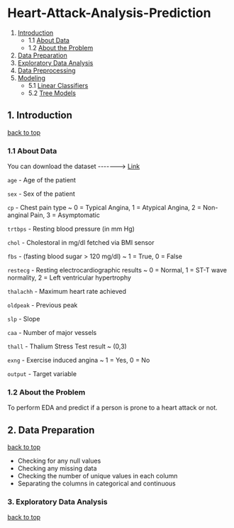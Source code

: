 # Heart-Attack-Analysis-Prediction

<a id=0.1></a>
1. [Introduction](#1) 
    - 1.1 [About Data](#2)
    - 1.2 [About the Problem](#3)
2. [Data Preparation](#4)
3. [Exploratory Data Analysis](#5)
4. [Data Preprocessing](#6)
5. [Modeling](#7)
    - 5.1 [Linear Classifiers](#8)
    - 5.2 [Tree Models](#9)
    

## 1. Introduction <a id=1></a>
[back to top](#0.1)

### 1.1 About Data <a id=2></a>

You can download the dataset -------> [Link](https://www.kaggle.com/datasets/rashikrahmanpritom/heart-attack-analysis-prediction-dataset)

`age` - Age of the patient

`sex` - Sex of the patient

`cp` - Chest pain type ~ 0 = Typical Angina, 1 = Atypical Angina, 2 = Non-anginal Pain, 3 = Asymptomatic

`trtbps` - Resting blood pressure (in mm Hg)

`chol` - Cholestoral in mg/dl fetched via BMI sensor

`fbs` - (fasting blood sugar > 120 mg/dl) ~ 1 = True, 0 = False

`restecg` - Resting electrocardiographic results ~ 0 = Normal, 1 = ST-T wave normality, 2 = Left ventricular hypertrophy

`thalachh`  - Maximum heart rate achieved

`oldpeak` - Previous peak

`slp` - Slope

`caa` - Number of major vessels 

`thall` - Thalium Stress Test result ~ (0,3)

`exng` - Exercise induced angina ~ 1 = Yes, 0 = No

`output` - Target variable

### 1.2 About the Problem <a id=3></a>
To perform EDA and predict if a person is prone to a heart attack or not.

## 2. Data Preparation <a id=4></a>
[back to top](#0.1)

- Checking for any null values
- Checking any missing data
- Checking the number of unique values in each column
- Separating the columns in categorical and continuous

### 3. Exploratory Data Analysis <a id=5></a>
[back to top](#0.1)

